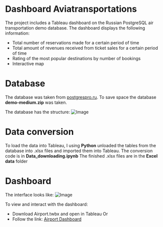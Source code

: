 # Dashboard Aviatransportations

The project includes a Tableau dashboard on the Russian PostgreSQL air transportation demo database.
The dashboard displays the following information:
* Total number of reservations made for a certain period of time
* Total amount of revenues received from ticket sales for a certain period of time
* Rating of the most popular destinations by number of bookings
* Interactive map

# Database

The database was taken from [postgrespro.ru](https://postgrespro.ru/docs/postgrespro/10/demodb-bookings).
To save space the database **demo-medium.zip** was taken.

The database has the structure:
![Image](https://repo.postgrespro.ru/doc//std/10.23.1/ru/html/demodb-bookings-schema.svg)

# Data conversion

To load the data into Tableau, I using **Python** unloaded the tables from the database into .xlsx files and imported them into Tableau. 
The conversion code is in **Data_downloading.ipynb**
The finished .xlsx files are in the **Excel data** folder

# Dashboard

The interface looks like:
![Image](https://i.imgur.com/fb2Qqsq.png)

To view and interact with the dashboard:
* Download Airport.twbx and open in Tableau
Or
* Follow the link: [Airport Dashboard](https://public.tableau.com/app/profile/nikita.sokolov4040/viz/Airport_17085242855080/Dashboard1?publish=yes)
